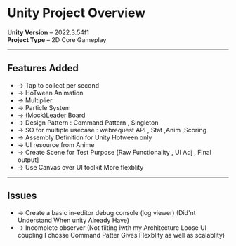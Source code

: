 # Unity Project Overview

**Unity Version** – 2022.3.54f1  
**Project Type** – 2D Core Gameplay  

---

## Features Added

- -> Tap to collect per second  
- -> HoTween Animation  
- -> Multiplier  
- -> Particle System  
- -> (Mock)Leader Board  
- -> Design Pattern : Command Pattern , Singleton  
- -> SO for multiple usecase : webrequest API , Stat ,Anim ,Scoring  
- -> Assembly Definition for Unity Hotween only  
- -> UI resource from Anime  
- -> Create Scene for Test Purpose [Raw Functionality , UI Adj , Final output]  
- -> Use Canvas over UI toolkit More flexblity  

---

## Issues

- -> Create a basic in-editor debug console (log viewer) (Did'nt Understand When unity Already Have)  
- -> Incomplete observer (Not fiiting iwth my Architecture Loose UI coupling I chosse Command Patter Gives Flexblity as well as scalablity)  
